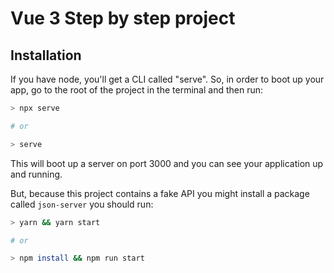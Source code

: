 # Vue 3 Step by step project

## Installation

If you have node, you'll get a CLI called "serve". So, in order to boot up your app,
go to the root of the project in the terminal and then run:

```bash
> npx serve

# or

> serve
```

This will boot up a server on port 3000 and you can see your application
up and running. 

But, because this project contains a fake API you might install a package called `json-server` you should run:

```bash
> yarn && yarn start

# or 

> npm install && npm run start
```